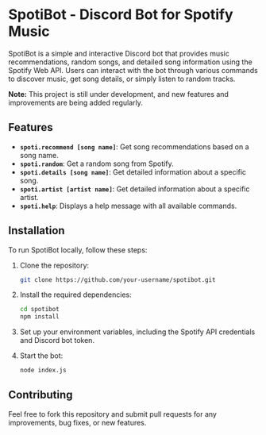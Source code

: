 # SpotiBot - Discord Bot for Spotify Music

SpotiBot is a simple and interactive Discord bot that provides music recommendations, random songs, and detailed song information using the Spotify Web API. Users can interact with the bot through various commands to discover music, get song details, or simply listen to random tracks.

**Note:** This project is still under development, and new features and improvements are being added regularly.

## Features

- **`spoti.recommend [song name]`**: Get song recommendations based on a song name.
- **`spoti.random`**: Get a random song from Spotify.
- **`spoti.details [song name]`**: Get detailed information about a specific song.
- **`spoti.artist [artist name]`**: Get detailed information about a specific artist.
- **`spoti.help`**: Displays a help message with all available commands.

## Installation

To run SpotiBot locally, follow these steps:

1. Clone the repository:

    ```bash
    git clone https://github.com/your-username/spotibot.git
    ```

2. Install the required dependencies:

    ```bash
    cd spotibot
    npm install
    ```

3. Set up your environment variables, including the Spotify API credentials and Discord bot token.

4. Start the bot:

    ```bash
    node index.js
    ```

## Contributing

Feel free to fork this repository and submit pull requests for any improvements, bug fixes, or new features.

